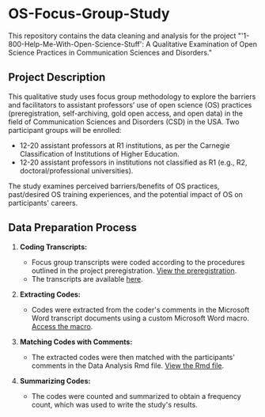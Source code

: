 

# OS-Focus-Group-Study
This repository contains the data cleaning and analysis for the project "'1-800-Help-Me-With-Open-Science-Stuff': A Qualitative Examination of Open Science Practices in Communication Sciences and Disorders."

## Project Description
This qualitative study uses focus group methodology to explore the barriers and facilitators to assistant professors’ use of open science (OS) practices (preregistration, self-archiving, gold open access, and open data) in the field of Communication Sciences and Disorders (CSD) in the USA. Two participant groups will be enrolled:
- 12-20 assistant professors at R1 institutions, as per the Carnegie Classification of Institutions of Higher Education.
- 12-20 assistant professors in institutions not classified as R1 (e.g., R2, doctoral/professional universities).

The study examines perceived barriers/benefits of OS practices, past/desired OS training experiences, and the potential impact of OS on participants' careers.

## Data Preparation Process

1. **Coding Transcripts:**
   - Focus group transcripts were coded according to the procedures outlined in the project preregistration. [View the preregistration](https://osf.io/6yq2s).
   - The transcripts are available [here](https://osf.io/tprzu/).

2. **Extracting Codes:**
   - Codes were extracted from the coder's comments in the Microsoft Word transcript documents using a custom Microsoft Word macro. [Access the macro](https://github.com/AustinRThompson/OS-Focus-Group-Study/blob/cede58e6b1db8e56e1ff99e1dc9febc321248a97/macro_ExportComments.bas).

3. **Matching Codes with Comments:**
   - The extracted codes were then matched with the participants' comments in the Data Analysis Rmd file. [View the Rmd file](https://github.com/AustinRThompson/OS-Focus-Group-Study/blob/cede58e6b1db8e56e1ff99e1dc9febc321248a97/OSFocusGroup_Analysis.Rmd).

4. **Summarizing Codes:**
   - The codes were counted and summarized to obtain a frequency count, which was used to write the study's results.
